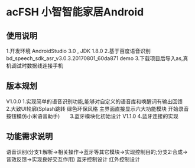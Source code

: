 # acFSH 小智智能家居Android
## 使用说明
1.开发环境 AndroidStudio 3.0  , JDK 1.8.0
2.基于百度语音识别bd_speech_sdk_asr_v3.0.3.20170801_60da871  demo
3.下载项目后导入as,真机调试时数据线连接手机

## 版本规划
V1.0.0 1.实现简单的语音识别功能,能够对自定义的语音库和唤醒词有输出回馈
       2.大致UI轮廓(Splash跳转 绿色环保风格 主界面直接显示六大功能模块 开始录音按钮模仿小米语音助手)
       3.蓝牙模块化初始设计
V1.1.0 4.蓝牙连接的实现
## 功能需求说明
语音识别(分支1:解析->相关操作->蓝牙等其它模块->实现控制目的;分支2:合成->音效反馈->实现良好交互作用)
蓝牙控制设计
红外控制设计

